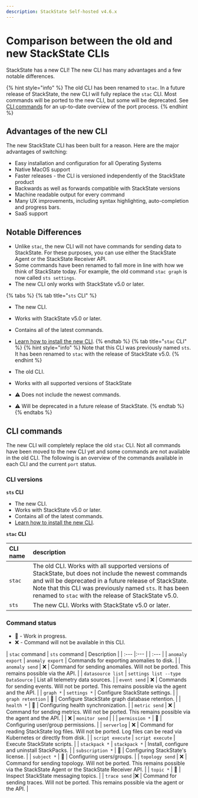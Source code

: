 ```yaml
---
description: StackState Self-hosted v4.6.x
---
```


# Comparison between the old and new StackState CLIs

StackState has a new CLI! The new CLI has many advantages and a few notable differences. 

{% hint style="info" %}
The old CLI has been renamed to `stac`. In a future release of StackState, the new CLI will fully replace the `stac` CLI. Most commands will be ported to the new CLI, but some will be deprecated. See [CLI commands](#cli-commands) for an up-to-date overview of the port process.
{% endhint %}

## Advantages of the new CLI

The new StackState CLI has been built for a reason. Here are the major advantages of switching:

 * Easy installation and configuration for all Operating Systems
 * Native MacOS support
 * Faster releases - the CLI is versioned independently of the StackState product
 * Backwards as well as forwards compatible with StackState versions
 * Machine readable output for every command
 * Many UX improvements, including syntax highlighting, auto-completion and progress bars.
 * SaaS support

## Notable Differences

 * Unlike `stac`, the new CLI will not have commands for sending data to StackState. For these purposes, you can use either the StackState Agent or the StackState Receiver API. 
 * Some commands have been renamed to fall more in line with how we think of StackState today. For example, the old command `stac graph` is now called `sts settings`.
 * The new CLI only works with StackState v5.0 or later.

{% tabs %}
{% tab title="`sts` CLI" %}
* The new CLI. 
* Works with StackState v5.0 or later. 
* Contains all of the latest commands.
* [Learn how to install the new CLI](cli-sts.md).
{% endtab %}
{% tab title="`stac` CLI" %}
{% hint style="info" %}
Note that this CLI was previously named `sts`. It has been renamed to `stac` with the release of StackState v5.0.
{% endhint %}

* The old CLI. 
* Works with all supported versions of StackState
* ⚠️ Does not include the newest commands. 
* ⚠️ Will be deprecated in a future release of StackState.
{% endtab %}
{% endtabs %}

## CLI commands

The new CLI will completely replace the old `stac` CLI. Not all commands have been moved to the new CLI yet and some commands are not available in the old CLI. The following is an overview of the commands available in each CLI and the current `port` status.

### CLI versions

**`sts` CLI**
* The new CLI. 
* Works with StackState v5.0 or later. 
* Contains all of the latest commands.
* [Learn how to install the new CLI](cli-sts.md).

**`stac` CLI**


| CLI name | description                                                                                                                                                                                                                                                                        |
|:---|:-----------------------------------------------------------------------------------------------------------------------------------------------------------------------------------------------------------------------------------------------------------------------------------|
| `stac` | The old CLI. Works with all supported versions of StackState, but does not include the newest commands and will be deprecated in a future release of StackState. Note that this CLI was previously named `sts`. It has been renamed to `stac` with the release of StackState v5.0. |
| `sts` | The new CLI. Works with StackState v5.0 or later.                                                                                                                                                                                                                                  |

### Command status

 - 🚧 - Work in progress.
 - ❌ - Command will not be available in this CLI.

| `stac` command  | `sts` command | Description | 
| :--- |:--- | | :--- |
| `anomaly export` | `anomaly export` | Commands for exporting anomalies to disk. |
| `anomaly send` | ❌ | Command for sending anomalies. Will not be ported. This remains possible via the API. |
| `datasource list` | `settings list --type DataSource` | List all telemetry data sources. |
| `event send` | ❌ | Commands for sending events. Will not be ported. This remains possible via the agent and the API. |
| `graph *` | `settings *` | Configure StackState settings. |
| `graph retention` | 🚧 | Configure StackState graph database retention. |
| `health *` | 🚧 | Configuring health synchronization. |
| `metric send` | ❌ | Command for sending metrics. Will not be ported. This remains possible via the agent and the API. |
| ❌ | `monitor send` | |
| `permission *` | 🚧 | Configuring user/group permissions. |
| `serverlog` | ❌ | Command for reading StackState log files. Will not be ported. Log files can be read via Kubernetes or directly from disk. |
| `script execute` | `script execute` | Execute StackState scripts. | 
| `stackpack *` | `stackpack *` | Install, configure and uninstall StackPacks. |
| `subscription *` | 🚧 | Configuring StackState's license. |
| `subject *` | 🚧 | Configuring users/groups. |
| `topology send` | ❌ | Command for sending topology. Will not be ported. This remains possible via the StackState Agent or the StackState Receiver API. |
| `topic *` | 🚧 | Inspect StackState messaging topics. |
| `trace send` |❌ | Command for sending traces. Will not be ported. This remains possible via the agent or the API. |
